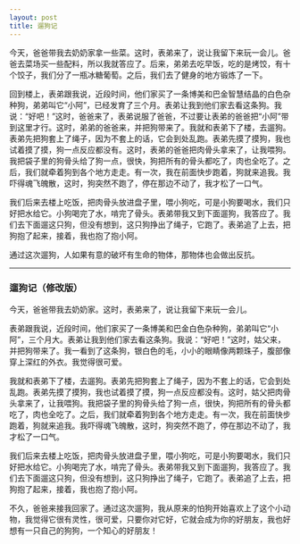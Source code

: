 ```yaml
---
layout: post
title: 遛狗记
---
```



今天，爸爸带我去奶奶家拿一些菜。这时，表弟来了，说让我留下来玩一会儿。爸爸去菜场买一些配料，所以我就答应了。后来，弟弟去吃早饭，吃的是烤饺，有十个饺子，我们分了一瓶冰糖葡萄。之后，我们去了健身的地方锻炼了一下。

回到楼上，表弟跟我说，近段时间，他们家买了一条博美和巴金智慧结晶的白色杂种狗，弟弟叫它“小阿”，已经发育了三个月。表弟让我到他们家去看这条狗。我说：“好吧！”这时，爸爸来了，表弟说服了爸爸，不过要让表弟的爸爸把“小阿”带到这里才行。这时，弟弟的爸爸来，并把狗带来了。我就和表弟下了楼，去遛狗。表弟先把狗套上了绳子，因为不套上的话，它会到处乱跑。表弟先摸了摸狗，我也试着摸了摸，狗一点反应都没有。这时，表弟的爸爸把肉骨头拿来了，让我喂狗。我把袋子里的狗骨头给了狗一点，很快，狗把所有的骨头都吃了，肉也全吃了。之后，我们就牵着狗到各个地方走走。有一次，我在前面快步跑着，狗就来追我。我吓得魂飞魄散，这时，狗突然不跑了，停在那边不动了，我才松了一口气。

我们后来去楼上吃饭，把肉骨头放进盘子里，喂小狗吃，可是小狗要喝水，我们只好把水给它。小狗喝完了水，啃完了骨头。表弟带我又到下面遛狗，我答应了。我们去下面遛这只狗，但没有想到，这只狗挣出了绳子，它跑了。表弟追了上去，把狗抱了起来，接着，我也抱了抱小阿。

通过这次遛狗，人如果有意的破坏有生命的物体，那物体也会做出反抗。

***

### 遛狗记（修改版）

今天，爸爸带我去奶奶家。这时，表弟来了，说让我留下来玩一会儿。

表弟跟我说，近段时间，他们家买了一条博美和巴金白色杂种狗，弟弟叫它“小阿”，三个月大。表弟让我到他们家去看这条狗。我说：“好吧！”这时，姑父来，并把狗带来了。我一看到了这条狗，银白色的毛，小小的眼睛像两颗珠子，腹部像穿上深红的外衣。我觉得很可爱。

我就和表弟下了楼，去遛狗。表弟先把狗套上了绳子，因为不套上的话，它会到处乱跑。表弟先摸了摸狗，我也试着摸了摸，狗一点反应都没有。这时，姑父把肉骨头拿来了，让我喂狗。我把袋子里的狗骨头给了狗一点，很快，狗把所有的骨头都吃了，肉也全吃了。之后，我们就牵着狗到各个地方走走。有一次，我在前面快步跑着，狗就来追我。我吓得魂飞魄散，这时，狗突然不跑了，停在那边不动了，我才松了一口气。

我们后来去楼上吃饭，把肉骨头放进盘子里，喂小狗吃，可是小狗要喝水，我们只好把水给它。小狗喝完了水，啃完了骨头。表弟带我又到下面遛狗，我答应了。我们去下面遛这只狗，但没有想到，这只狗挣出了绳子，它跑了。表弟追了上去，把狗抱了起来，接着，我也抱了抱小阿。

不久，爸爸来接我回家了。通过这次遛狗，我从原来的怕狗开始喜欢上了这个小动物，我觉得它很有灵性，很可爱，只要你对它好，它就会成为你的好朋友，我也好想有一只自己的狗狗，一个知心的好朋友！
